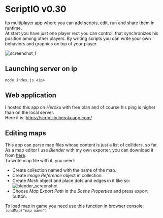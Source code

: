 # ScriptIO v0.30

Its multiplayer app where you can add scripts, edit, run and share them in runtime.  
At start you have just one player rect you can control, that synchronizes his position among other players. By writing scripts you can write your own behaviors and graphics on top of your player.

![screenshot_1](https://sun9-5.userapi.com/B3XvNZMJrclPEb7QTthA9K6gr3pd8-CcJit-8w/BNrly-2qX0o.jpg)

## Launching server on ip
```
node index.js <ip>
```

## Web application
I hosted this app on *Heroku* with free plan and of course his ping is higher than on the local server.  
Here it is: https://script-io.herokuapp.com/

## Editing maps
This app can parse map files whose content is just a list of colliders, so far.  
As a map editor I use *Blender* with my own exporter, you can download it from [here](https://drive.google.com/file/d/17z1lCW57oHxwiDmuP5jRW4_obvUO6ykc/view?usp=sharing).  
To write map file with it, you need:
* Create collection named with the name of the map.
* Сreate *Image Reference* object in collection.
* Сreate *Mesh* object and place dots and edges in it like so:  
![blender_screenshot](https://sun9-18.userapi.com/KOzpzaJ98mJe9YVhTqINEHzTmvzkQCSiibDkEQ/yRZaWfP51KQ.jpg)
* Choose *Map Export Path* in the *Scene Properties* and press export button.

To load map in game you need use this function in browser console: `loadMap("map name")`

